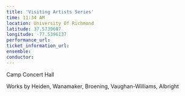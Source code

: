 ```yaml
---
title: 'Visiting Artists Series'
time: 11:34 AM
location: University Of Richmond
latitude: 37.5739607
longitude: -77.5396137
performance_url: 
ticket_information_url: 
ensemble: 
conductor: 
---
```

Camp Concert Hall

Works by Heiden, Wanamaker, Broening, Vaughan-Williams, Albright
